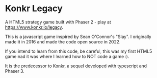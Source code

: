 # Konkr Legacy

A HTML5 strategy game built with Phaser 2 - play at https://www.konkr.io/legacy.

This is a javascript game inspired by Sean O'Connor's "Slay". I originally made it in 2016 and made the code open source in 2022.

If you intend to learn from this code, be careful, this was my first HTML5 game nad it was where I learned how to NOT code a game :).

It is the predecessor to [Konkr](https://www.konkr.io), a sequel developed with typescript and Phaser 3.

